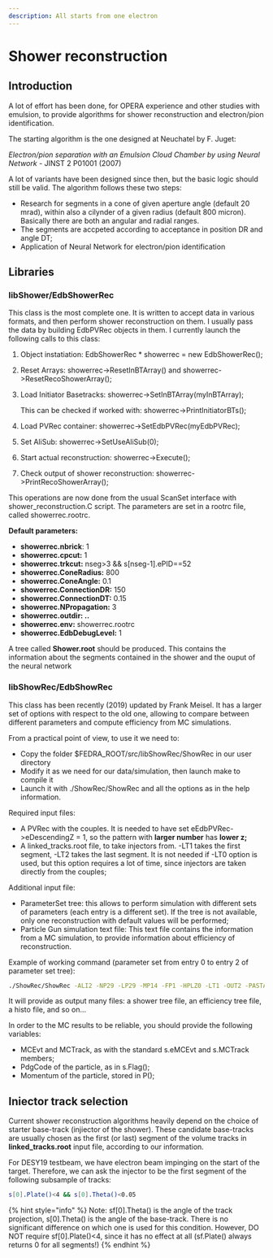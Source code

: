 ```yaml
---
description: All starts from one electron
---
```


# Shower reconstruction

## Introduction

A lot of effort has been done, for OPERA experience and other studies with emulsion, to provide algorithms for shower reconstruction and electron/pion identification.

The starting algorithm is the one designed at Neuchatel by F. Juget:

_Electron/pion separation with an Emulsion Cloud Chamber by using Neural Network_ - JINST 2 P01001 \(2007\)

A lot of variants have been designed since then, but the basic logic should still be valid. The algorithm follows these two steps:

* Research for segments in a cone of given aperture angle \(default 20 mrad\), within also a cilynder of a given radius \(default 800 micron\). Basically there are both an angular and radial ranges.
* The segments are accpeted according to acceptance in position DR and angle DT;
* Application of Neural Network for electron/pion identification

## Libraries

### libShower/EdbShowerRec

This class is the most complete one. It is written to accept data in various formats, and then perform shower reconstruction on them. I usually pass the data by building EdbPVRec objects in them. I currently launch the following calls to this class:

1. Object instatiation: EdbShowerRec \* showerrec = new EdbShowerRec\(\);
2. Reset Arrays: showerrec-&gt;ResetInBTArray\(\) and showerrec-&gt;ResetRecoShowerArray\(\);
3. Load Initiator Basetracks: showerrec-&gt;SetInBTArray\(myInBTArray\);

   This can be checked if worked with: showerrec-&gt;PrintInitiatorBTs\(\);

4. Load PVRec container: showerrec-&gt;SetEdbPVRec\(myEdbPVRec\);
5. Set AliSub: showerrec-&gt;SetUseAliSub\(0\);
6. Start actual reconstruction: showerrec-&gt;Execute\(\);
7. Check output of shower reconstruction: showerrec-&gt;PrintRecoShowerArray\(\);

This operations are now done from the usual ScanSet interface with shower\_reconstruction.C script. The parameters are set in a rootrc file, called showerrec.rootrc. 

**Default parameters:**

* **showerrec.nbrick**: 1
* **showerrec.cpcut:** 1
* **showerrec.trkcut:** nseg&gt;3 && s\[nseg-1\].ePID==52
* **showerrec.ConeRadius:** 800 
* **showerrec.ConeAngle:** 0.1 
* **showerrec.ConnectionDR:** 150
* **showerrec.ConnectionDT:** 0.15
* **showerrec.NPropagation:** 3 
* **showerrec.outdir: ..** 
* **showerrec.env:** showerrec.rootrc
* **showerrec.EdbDebugLevel:** 1

A tree called **Shower.root** should be produced. This contains the information about the segments contained in the shower and the ouput of the neural network



### libShowRec/EdbShowRec

This class has been recently \(2019\) updated by Frank Meisel. It has a larger set of options with respect to the old one, allowing to compare between different parameters and compute efficiency from MC simulations.

From a practical point of view, to use it we need to:

* Copy the folder $FEDRA\_ROOT/src/libShowRec/ShowRec in our user directory
* Modify it as we need for our data/simulation, then launch make to compile it
* Launch it with ./ShowRec/ShowRec and all the options as in the help information.

Required input files:

* A PVRec with the couples. It is needed to have set eEdbPVRec-&gt;eDescendingZ = 1, so the pattern with **larger number** has **lower z;**
* A linked\_tracks.root file, to take injectors from. -LT1 takes the first segment, -LT2 takes the last segment. It is not needed if -LT0 option is used, but this option requires a lot of time, since injectors are taken directly from the couples;

Additional input file:

* ParameterSet tree: this allows to perform simulation with different sets of parameters \(each entry is a different set\). If the tree is not available, only one reconstruction with default values will be performed;
* Particle Gun simulation text file: This text file contains the information from a MC simulation, to provide information about efficiency of reconstruction.

Example of working command \(parameter set from entry 0 to entry 2 of parameter set tree\):

```bash
./ShowRec/ShowRec -ALI2 -NP29 -LP29 -MP14 -FP1 -HPLZ0 -LT1 -OUT2 -PASTART0 -PAEND2
```

It will provide as output many files: a shower tree file, an efficiency tree file, a histo file, and so on...

In order to the MC results to be reliable, you should provide the following variables:

* MCEvt and MCTrack, as with the standard s.eMCEvt and s.MCTrack members;
* PdgCode of the particle, as in s.Flag\(\);
* Momentum of the particle, stored in P\(\);

## Iniector track selection

Current shower reconstruction algorithms heavily depend on the choice of starter base-track \(injiector of the shower\). These candidate base-tracks are usually chosen as the first \(or last\) segment of the volume tracks in **linked\_tracks.root** input file, according to our information.

For DESY19 testbeam, we have electron beam impinging on the start of the target. Therefore, we can ask the injector to be the first segment of the following subsample of tracks:

```bash
s[0].Plate()<4 && s[0].Theta()<0.05
```

{% hint style="info" %}
Note: sf\[0\].Theta\(\) is the angle of the track projection, s\[0\].Theta\(\) is the angle of the base-track. There is no significant difference on which one is used for this condition. However, DO NOT require sf\[0\].Plate\(\)&lt;4, since it has no effect at all \(sf.Plate\(\) always returns 0 for all segments!\)
{% endhint %}

